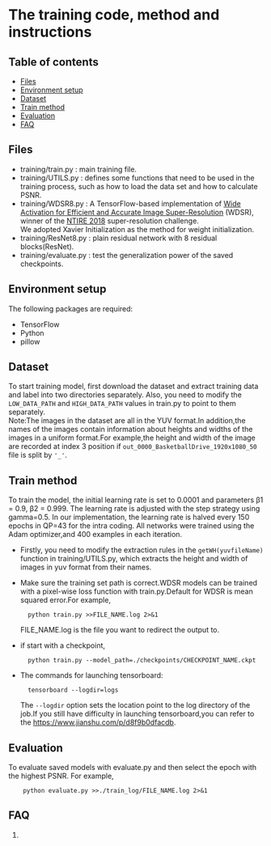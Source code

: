 # The training code, method and instructions

## Table of contents

- [Files](#Files)
- [Environment setup](#Environment-setup)
- [Dataset](#Dataset)
- [Train method](#Train-method)
- [Evaluation](#Evaluation)
- [FAQ](#FAQ)

## Files

* training/train.py : main training file.
* training/UTILS.py : defines some functions that need to be used in the training process, such as how to load the data set and how to calculate PSNR.
* training/WDSR8.py : A TensorFlow-based implementation of [Wide Activation for Efficient and Accurate Image Super-Resolution](https://arxiv.org/abs/1808.08718) (WDSR), winner 
  of the [NTIRE 2018](http://www.vision.ee.ethz.ch/ntire18/) super-resolution challenge.<br>
 We adopted Xavier Initialization as the method for weight initialization.
* training/ResNet8.py : plain residual network with 8 residual blocks(ResNet).
* training/evaluate.py : test the generalization power of the saved checkpoints.

## Environment setup

The following packages are required:
* TensorFlow
* Python
* pillow

## Dataset

To start training model, first download the dataset and extract training data and label into two directories separately. Also, you need to modify the `LOW_DATA_PATH` and `HIGH_DATA_PATH` values in train.py to point to them separately.<br>
Note:The images in the dataset are all in the YUV format.In addition,the names of the images contain information about heights and widths of the images in a uniform format.For example,the height and width of the image are recorded at index 3 position if `out_0000_BasketballDrive_1920x1080_50` file is split by `'_'`.

## Train method

To train the model, the initial learning rate is set to 0.0001 and parameters β1 = 0.9, β2 = 0.999. The learning rate is adjusted with the step strategy using gamma=0.5. In our implementation, the learning rate is halved every 150 epochs in QP=43 for the intra coding. 
All networks were trained using the Adam optimizer,and 400 examples in each iteration.<br>

* Firstly, you need to modify the extraction rules in the `getWH(yuvfileName)` function in training/UTILS.py, which extracts the height and width of images in yuv format from their names.

* Make sure the training set path is correct.WDSR models can be trained with a pixel-wise loss function with train.py.Default for WDSR is mean squared error.For example,

        python train.py >>FILE_NAME.log 2>&1

    FILE_NAME.log is the file you want to redirect the output to.

* if start with a checkpoint,

        python train.py --model_path=./checkpoints/CHECKPOINT_NAME.ckpt

* The commands for launching tensorboard:

        tensorboard --logdir=logs
        
    The `--logdir` option sets the location point to the log directory of the job.If you still have difficulty in launching tensorboard,you can refer to the https://www.jianshu.com/p/d8f9b0dfacdb.

## Evaluation

To evaluate saved models with evaluate.py and then select the epoch with the highest PSNR. For example,

        python evaluate.py >>./train_log/FILE_NAME.log 2>&1

## FAQ
1.

